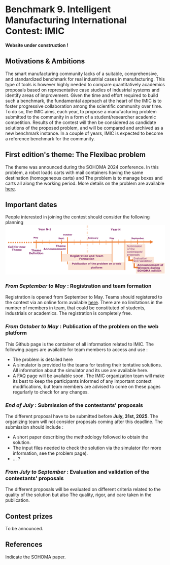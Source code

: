 # Benchmark 9. Intelligent Manufacturing International Contest: IMIC

**Website under construction !**

## Motivations & Ambitions
The smart manufacturing community lacks of a suitable, comprehensive, and standardized benchmark for real industrial cases in manufacturing.
This type of tools is however highly needed to compare quantitatively academics proposals based on representative case studies of industrial systems and identify areas of improvement.
Given the time and effort required to build such a benchmark, the fundamental approach at the heart of the IMIC is to foster progressive collaboration among the scientific community over time.
To do so, the IMIC aims, each year, to propose a manufacturing problem submitted to the community in a form of a student/researcher academic competition. 
Results of the contest will then be considered as candidate solutions of the proposed problem, and will be compared and archived as a new benchmark instance.
In a couple of years, IMIC is expected to become a reference benchmark for the community.

## First edition's theme: The Flexibac problem
The theme was announced during the SOHOMA 2024 conference.
In this problem, a robot loads carts with mail containers having the same destination (homogeneous carts) and The problem is to manage boxes and carts all along the working period.
More details on the problem are available [here](2025_edition/The_Flexibac_Problem.md).

## Important dates
People interested in joining the contest should consider the following planning
![image-20231022154230422](images/VisuelPlanningBenchmark.PNG)

### *From September to May* : Registration and team formation
Registration is opened from September to May.
Teams should registered to the contest via an online form available [here](https://forms.office.com/e/FapnDQsVvv).
There are no limitations in the number of members in team, that could be constituted of students, industrials or academics.
The registration is completely free.

### *From October to May* : Publication of the problem on the web platform
This Github page is the container of all information related to IMIC.
The following pages are available for team members to access and use :
+ The problem is detailed here
+ A simulator is provided to the teams for testing their tentative solutions. All information about the simulator and its use are available here.
+ A FAQ page will be available soon. 
The IMIC organization team will make its best to keep the participants informed of any important context modifications, but team members are advised to come on these pages regurlarly to check for any changes.

### *End of July* : Submission of the contestants' proposals
The different proposal have to be submitted before **July, 31st, 2025**. The organizing team will not consider proposals coming after this deadline.
The submission should include :
+ A short paper describing the methodology followed to obtain the solution.
+ The input files needed to check the solution via the simulator (for more information, see the problem page).
+ ... ?

### *From July to September* : Evaluation and validation of the contestants' proposals 
The different proposals will be evaluated on different criteria related to the quality of the solution but also The quality, rigor, and care taken in the publication.

## Contest prizes
To be announced.

## References
Indicate the SOHOMA paper.
